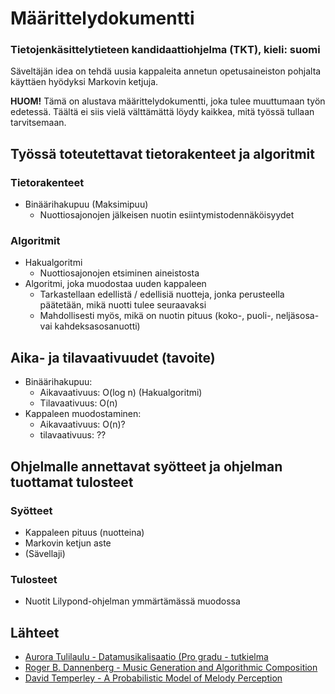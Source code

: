 # Määrittelydokumentti

### Tietojenkäsittelytieteen kandidaattiohjelma (TKT), kieli: suomi

Säveltäjän idea on tehdä uusia kappaleita annetun opetusaineiston pohjalta käyttäen hyödyksi Markovin ketjuja.

**HUOM!** Tämä on alustava määrittelydokumentti, joka tulee muuttumaan työn edetessä. Täältä ei siis vielä välttämättä löydy kaikkea,
mitä työssä tullaan tarvitsemaan.

## Työssä toteutettavat tietorakenteet ja algoritmit
### Tietorakenteet

* Binäärihakupuu (Maksimipuu)
  * Nuottiosajonojen jälkeisen nuotin esiintymistodennäköisyydet

### Algoritmit

* Hakualgoritmi 
  * Nuottiosajonojen etsiminen aineistosta
* Algoritmi, joka muodostaa uuden kappaleen
  * Tarkastellaan edellistä / edellisiä nuotteja, jonka perusteella päätetään, mikä nuotti tulee seuraavaksi
  * Mahdollisesti myös, mikä on nuotin pituus (koko-, puoli-, neljäsosa- vai kahdeksasosanuotti)

## Aika- ja tilavaativuudet (tavoite)

* Binäärihakupuu: 
  * Aikavaativuus: O(log n) (Hakualgoritmi)
  * Tilavaativuus: O(n)
* Kappaleen muodostaminen:
  * Aikavaativuus: O(n)?
  * tilavaativuus: ??
  
 ## Ohjelmalle annettavat syötteet ja ohjelman tuottamat tulosteet
 
 ### Syötteet
 
 * Kappaleen pituus (nuotteina)
 * Markovin ketjun aste
 * (Sävellaji)
 
 ### Tulosteet
 
 * Nuotit Lilypond-ohjelman ymmärtämässä muodossa

## Lähteet

* [Aurora Tulilaulu - Datamusikalisaatio (Pro gradu - tutkielma](https://helda.helsinki.fi/bitstream/handle/10138/229070/Datamusikalisaatio.pdf?sequence=3&isAllowed=y)
* [Roger B. Dannenberg - Music Generation and Algorithmic Composition](https://www.cs.cmu.edu/~music/cmsip/slides/05-algo-comp.pdf)
* [David Temperley - A Probabilistic Model of Melody Perception](https://onlinelibrary.wiley.com/doi/full/10.1080/03640210701864089)
